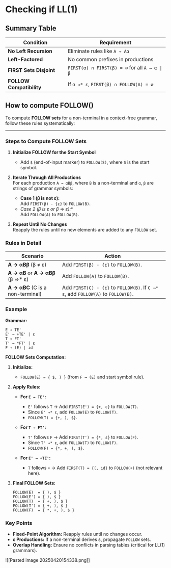 
# Checking if LL(1)
## **Summary Table**

|Condition|Requirement|
|---|---|
|**No Left Recursion**|Eliminate rules like `A → Aα`|
|**Left-Factored**|No common prefixes in productions|
|**FIRST Sets Disjoint**|`FIRST(α) ∩ FIRST(β) = ∅` for all `A → α \| β`|
|**FOLLOW Compatibility**|If `α ⇒* ε`, `FIRST(β) ∩ FOLLOW(A) = ∅`|
## How to compute FOLLOW()

To compute **FOLLOW sets** for a non-terminal in a context-free grammar, follow these rules systematically:

---

### **Steps to Compute FOLLOW Sets**

1. **Initialize FOLLOW for the Start Symbol**  
   - Add `$` (end-of-input marker) to `FOLLOW(S)`, where `S` is the start symbol.

2. **Iterate Through All Productions**  
   For each production `A → αBβ`, where `B` is a non-terminal and `α`, `β` are strings of grammar symbols:
   - **Case 1 (β is not ε):**  
     Add `FIRST(β) - {ε}` to `FOLLOW(B)`.
   - **Case 2 (β is ε or β ⇒* ε):**  
     Add `FOLLOW(A)` to `FOLLOW(B)`.

3. **Repeat Until No Changes**  
   Reapply the rules until no new elements are added to any `FOLLOW` set.

### **Rules in Detail**

| Scenario                                | Action                                                                 |
|-----------------------------------------|-----------------------------------------------------------------------|
| **A → αBβ** (β ≠ ε)                     | Add `FIRST(β) - {ε}` to `FOLLOW(B)`.                                |
| **A → αB** or **A → αBβ** (β ⇒* ε)      | Add `FOLLOW(A)` to `FOLLOW(B)`.                                      |
| **A → αBC** (C is a non-terminal)       | Add `FIRST(C) - {ε}` to `FOLLOW(B)`. If `C ⇒* ε`, add `FOLLOW(A)` to `FOLLOW(B)`. |

### **Example**

**Grammar:**  
```
E → TE'  
E' → +TE' | ε  
T → FT'  
T' → *FT' | ε  
F → (E) | id  
```

**FOLLOW Sets Computation:**

1. **Initialize:**  
   - `FOLLOW(E) = { $, ) }` (from `F → (E)` and start symbol rule).

2. **Apply Rules:**  
   - **For `E → TE'`:**  
     - `E'` follows `T` → Add `FIRST(E') = {+, ε}` to `FOLLOW(T)`.  
     - Since `E' ⇒* ε`, add `FOLLOW(E)` to `FOLLOW(T)`.  
     - `FOLLOW(T) = {+, ), $}`.

   - **For `T → FT'`:**  
     - `T'` follows `F` → Add `FIRST(T') = {*, ε}` to `FOLLOW(F)`.  
     - Since `T' ⇒* ε`, add `FOLLOW(T)` to `FOLLOW(F)`.  
     - `FOLLOW(F) = {*, +, ), $}`.

   - **For `E' → +TE'`:**  
     - `T` follows `+` → Add `FIRST(T) = {(, id}` to `FOLLOW(+)` (not relevant here).  

3. **Final FOLLOW Sets:**  
   ```
   FOLLOW(E)  = { ), $ }
   FOLLOW(E') = { ), $ }
   FOLLOW(T)  = { +, ), $ }
   FOLLOW(T') = { +, ), $ }
   FOLLOW(F)  = { *, +, ), $ }
   ```

### **Key Points**

- **Fixed-Point Algorithm:** Reapply rules until no changes occur.  
- **ε Productions:** If a non-terminal derives ε, propagate `FOLLOW` sets.  
- **Overlap Handling:** Ensure no conflicts in parsing tables (critical for LL(1) grammars).  



![[Pasted image 20250420154338.png]]